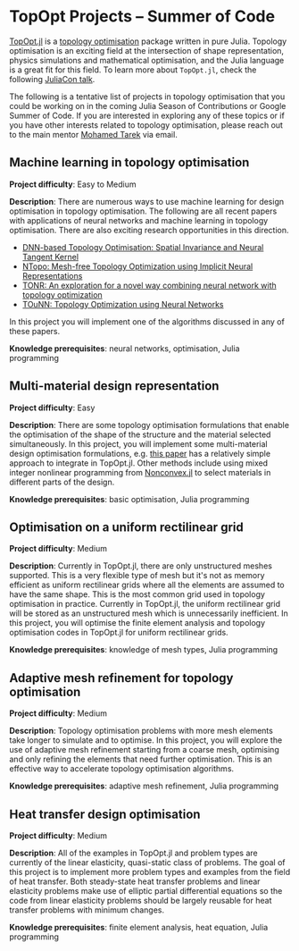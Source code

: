 # TopOpt Projects – Summer of Code

[TopOpt.jl](https://github.com/JuliaTopOpt/TopOpt.jl) is a [topology optimisation](https://en.wikipedia.org/wiki/Topology_optimization) package written in pure Julia. Topology optimisation is an exciting field at the intersection of shape representation, physics simulations and mathematical optimisation, and the Julia language is a great fit for this field. To learn more about `TopOpt.jl`, check the following [JuliaCon talk](https://www.youtube.com/watch?v=sBqdkxPXluU).

The following is a tentative list of projects in topology optimisation that you could be working on in the coming Julia Season of Contributions or Google Summer of Code. If you are interested in exploring any of these topics or if you have other interests related to topology optimisation, please reach out to the main mentor [Mohamed Tarek](https://github.com/mohamed82008) via email.

## Machine learning in topology optimisation

**Project difficulty**: Easy to Medium

**Description**: There are numerous ways to use machine learning for design optimisation in topology optimisation. The following are all recent papers with applications of neural networks and machine learning in topology optimisation. There are also exciting research opportunities in this direction.

- [DNN-based Topology Optimisation: Spatial Invariance and Neural Tangent Kernel](https://openreview.net/pdf?id=DUy-qLzqvlU)
- [NTopo: Mesh-free Topology Optimization using Implicit Neural Representations](https://openreview.net/pdf?id=bBHHU4dW88g)
- [TONR: An exploration for a novel way combining neural network with topology optimization](https://www.sciencedirect.com/science/article/pii/S004578252100414X?via%3Dihub)
- [TOuNN: Topology Optimization using Neural Networks](https://link.springer.com/article/10.1007/s00158-020-02748-4)

In this project you will implement one of the algorithms discussed in any of these papers.

**Knowledge prerequisites**: neural networks, optimisation, Julia programming

## Multi-material design representation

**Project difficulty**: Easy

**Description**: There are some topology optimisation formulations that enable the optimisation of the shape of the structure and the material selected simultaneously. In this project, you will implement some multi-material design optimisation formulations, e.g. [this paper](https://link.springer.com/article/10.1007/s00158-011-0625-z) has a relatively simple approach to integrate in TopOpt.jl. Other methods include using mixed integer nonlinear programming from [Nonconvex.jl](https://github.com/JuliaNonconvex/Nonconvex.jl) to select materials in different parts of the design.

**Knowledge prerequisites**: basic optimisation, Julia programming

## Optimisation on a uniform rectilinear grid

**Project difficulty**: Medium

**Description**: Currently in TopOpt.jl, there are only unstructured meshes supported. This is a very flexible type of mesh but it's not as memory efficient as uniform rectilinear grids where all the elements are assumed to have the same shape. This is the most common grid used in topology optimisation in practice. Currently in TopOpt.jl, the uniform rectilinear grid will be stored as an unstructured mesh which is unnecessarily inefficient. In this project, you will optimise the finite element analysis and topology optimisation codes in TopOpt.jl for uniform rectilinear grids.

**Knowledge prerequisites**: knowledge of mesh types, Julia programming

## Adaptive mesh refinement for topology optimisation

**Project difficulty**: Medium

**Description**: Topology optimisation problems with more mesh elements take longer to simulate and to optimise. In this project, you will explore the use of adaptive mesh refinement starting from a coarse mesh, optimising and only refining the elements that need further optimisation. This is an effective way to accelerate topology optimisation algorithms.

**Knowledge prerequisites**: adaptive mesh refinement, Julia programming

## Heat transfer design optimisation

**Project difficulty**: Medium

**Description**: All of the examples in TopOpt.jl and problem types are currently of the linear elasticity, quasi-static class of problems. The goal of this project is to implement more problem types and examples from the field of heat transfer. Both steady-state heat transfer problems and linear elasticity problems make use of elliptic partial differential equations so the code from linear elasticity problems should be largely reusable for heat transfer problems with minimum changes.

**Knowledge prerequisites**: finite element analysis, heat equation, Julia programming
